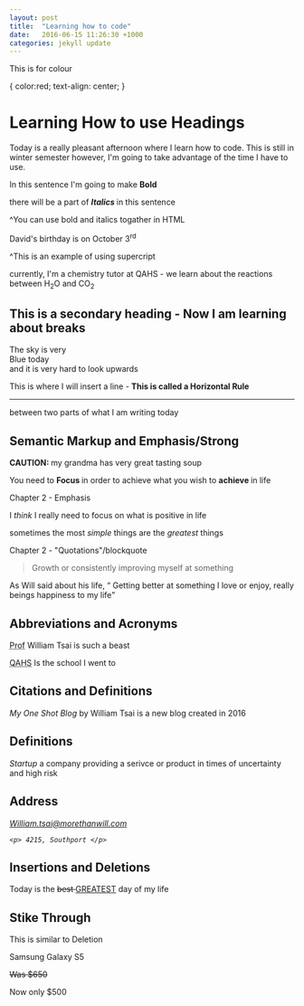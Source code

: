 ```yaml
---
layout: post
title:  "Learning how to code"
date:   2016-06-15 11:26:30 +1000
categories: jekyll update
---
```


This is for colour 

<p>
<body>
{ color:red; 
text-align: center; 
}

</body>
</p>


<h1> Learning How to use Headings </h1>


<p> Today is a really pleasant afternoon where I learn how to code. This is still in winter semester however, I'm going to take advantage of the time I have to use. </p>

<p> In this sentence I'm going to make <b> Bold </b> </p>
<p> there will be a part of <i> <b> Italics </b> </i> in this sentence </p>
	^You can use bold and italics togather in HTML


<p> David's birthday is on October 3<sup>rd</sup> </p>
 ^This is an example of using supercript 

 <p> currently, I'm a chemistry tutor at QAHS - we learn about the reactions between H<sub>2</sub>O and CO<sub>2</sub> </p> 

 <h2> This is a secondary heading - Now I am learning about breaks </h2>

<p> The sky is very <br /> Blue today <br /> and it is very hard to look upwards </p>

<p> This is where I will insert a line - <strong> This is called a Horizontal Rule </strong> </p> <hr /> <p> between two parts of what I am writing today </p>


<h2> Semantic Markup and Emphasis/Strong </h2>
<p> <Strong> CAUTION: </Strong> my grandma has very great tasting soup </p>
<p> You need to <strong> Focus </strong> in order to achieve what you wish to <strong> achieve </strong> in life </p>

<p> Chapter 2 - Emphasis </p>
<p> I <em> think </em> I really need to focus on what is positive in life </p>
<p> sometimes the most <em> simple </em> things are the <em> greatest </em> things 

<p> Chapter 2 - "Quotations"/blockquote </p>

<blockquote cite = "https://myoneshotblog.wordpress.com/"> 
<p> Growth or consistently improving myself at something </p>
</blockquote>

<p> As Will said about his life, <q> Getting better at something I love or enjoy, really beings happiness to my life</q> </p>



<h2> Abbreviations and Acronyms </h2>
<p><abbr title="professor">Prof</abbr> William Tsai is such a beast</p>
<p><acronym title ="Queensland Academy for Health Sciences">QAHS</acronym> Is the school I went to 

<h2>Citations and Definitions</h2>
<p><cite>My One Shot Blog </cite> by William Tsai is a new blog created in 2016 </p> 

<h2> Definitions </h2>
<p> <dfn> Startup </dfn> a company providing a serivce or product in times of uncertainty and high risk </p> 


<h2> Address </h2>
<address> 
		<p> <a href = "mailto: william.tsai@morethanwill.com"> William.tsai@morethanwill.com </a> </p>

	<p> 4215, Southport </p>
</address>

<h2> Insertions and Deletions </h2>
<p> Today is the <del> best </del> <ins>GREATEST</ins> day of my life </p>

<h2> Stike Through </h2>
<p> This is similar to Deletion </p>
<p> Samsung Galaxy S5 </p>
<p> <s> Was $650 </s> </p>
<p> Now only $500 </p>  



